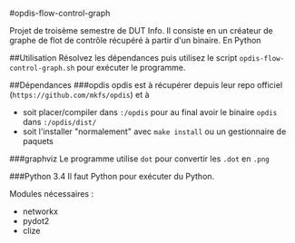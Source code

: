 #opdis-flow-control-graph

Projet de troisème semestre de DUT Info. Il consiste en un créateur de graphe de flot de contrôle récupéré à partir d'un binaire. En Python

##Utilisation
Résolvez les dépendances puis utilisez le script `opdis-flow-control-graph.sh` pour exécuter le programme.

##Dépendances
###opdis
opdis est à récupérer depuis leur repo officiel (`https://github.com/mkfs/opdis`) et à 
 * soit placer/compiler dans `:/opdis` pour au final avoir le binaire `opdis` dans `:/opdis/dist/`
 * soit l'installer "normalement" avec `make install` ou un gestionnaire de paquets

###graphviz
Le programme utilise `dot` pour convertir les `.dot` en `.png`

###Python 3.4
Il faut Python pour exécuter du Python.

Modules nécessaires :
 * networkx
 * pydot2
 * clize

